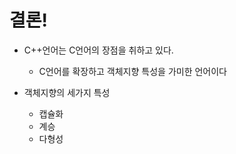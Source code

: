 # 결론!

- C++언어는 C언어의 장점을 취하고 있다.

    - C언어를 확장하고 객체지향 특성을 가미한 언어이다

- 객체지향의 세가지 특성

    - 캡슐화
    - 계승
    - 다형성
